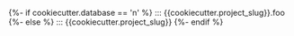 {%- if cookiecutter.database == 'n' %}
::: {{cookiecutter.project_slug}}.foo
{%- else %}
::: {{cookiecutter.project_slug}}
{%- endif %}
